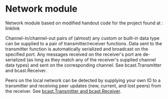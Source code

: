 Network module 
==========================================

Network module based on modified handout code for the project found at : linklink

Channel-in/channel-out pairs of (almost) any custom or built-in data type can be supplied to a pair of transmitter/receiver functions. 
Data sent to the transmitter function is automatically serialized and broadcast on the specified port. 
Any messages received on the receiver's port are de-serialized (as long as they match any of the receiver's supplied channel data types) and sent on the corresponding channel. 
See bcast.Transmitter and bcast.Receiver.

Peers on the local network can be detected by supplying your own ID to a transmitter and receiving peer updates (new, current, and lost peers) from the receiver. See [bcast.Transmitter and bcast.Receiver](network/bcast/bcast.go).
